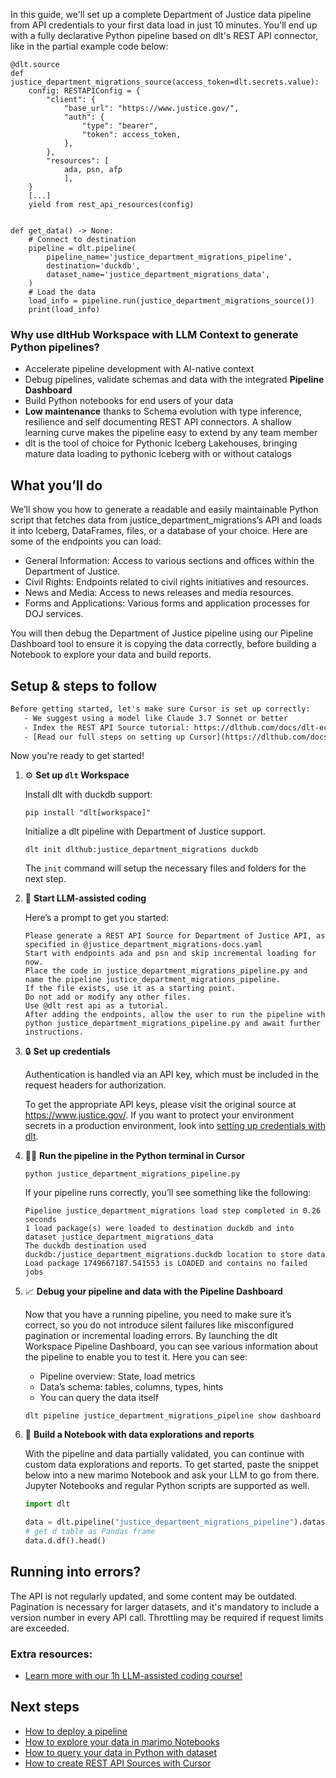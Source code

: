 In this guide, we'll set up a complete Department of Justice data pipeline from API credentials to your first data load in just 10 minutes. You'll end up with a fully declarative Python pipeline based on dlt's REST API connector, like in the partial example code below:

```python-outcome
@dlt.source
def justice_department_migrations_source(access_token=dlt.secrets.value):
    config: RESTAPIConfig = {
        "client": {
            "base_url": "https://www.justice.gov/",
            "auth": {
                "type": "bearer",
                "token": access_token,
            },
        },
        "resources": [
            ada, psn, afp
            ],
    }
    [...]
    yield from rest_api_resources(config)


def get_data() -> None:
    # Connect to destination
    pipeline = dlt.pipeline(
        pipeline_name='justice_department_migrations_pipeline',
        destination='duckdb',
        dataset_name='justice_department_migrations_data', 
    )
    # Load the data
    load_info = pipeline.run(justice_department_migrations_source())
    print(load_info) 
```

### Why use dltHub Workspace with LLM Context to generate Python pipelines?

- Accelerate pipeline development with AI-native context
- Debug pipelines, validate schemas and data with the integrated **Pipeline Dashboard**
- Build Python notebooks for end users of your data
- **Low maintenance** thanks to Schema evolution with type inference, resilience and self documenting REST API connectors. A shallow learning curve makes the pipeline easy to extend by any team member
- dlt is the tool of choice for Pythonic Iceberg Lakehouses, bringing mature data loading to pythonic Iceberg with or without catalogs

## What you’ll do

We’ll show you how to generate a readable and easily maintainable Python script that fetches data from justice_department_migrations’s API and loads it into Iceberg, DataFrames, files, or a database of your choice. Here are some of the endpoints you can load:

- General Information: Access to various sections and offices within the Department of Justice.
- Civil Rights: Endpoints related to civil rights initiatives and resources.
- News and Media: Access to news releases and media resources.
- Forms and Applications: Various forms and application processes for DOJ services.

You will then debug the Department of Justice pipeline using our Pipeline Dashboard tool to ensure it is copying the data correctly, before building a Notebook to explore your data and build reports.

## Setup & steps to follow

```default
Before getting started, let's make sure Cursor is set up correctly:
   - We suggest using a model like Claude 3.7 Sonnet or better
   - Index the REST API Source tutorial: https://dlthub.com/docs/dlt-ecosystem/verified-sources/rest_api/ and add it to context as **@dlt rest api**
   - [Read our full steps on setting up Cursor](https://dlthub.com/docs/dlt-ecosystem/llm-tooling/cursor-restapi#23-configuring-cursor-with-documentation)
```

Now you're ready to get started!

1. ⚙️ **Set up `dlt` Workspace**
    
    Install dlt with duckdb support:
    ```shell
    pip install "dlt[workspace]"
    ```

    Initialize a dlt pipeline with Department of Justice support.
    ```shell
    dlt init dlthub:justice_department_migrations duckdb
    ```

    The `init` command will setup the necessary files and folders for the next step.
    
2. 🤠 **Start LLM-assisted coding**
    
    Here’s a prompt to get you started:
    
    ```prompt
    Please generate a REST API Source for Department of Justice API, as specified in @justice_department_migrations-docs.yaml 
    Start with endpoints ada and psn and skip incremental loading for now. 
    Place the code in justice_department_migrations_pipeline.py and name the pipeline justice_department_migrations_pipeline. 
    If the file exists, use it as a starting point. 
    Do not add or modify any other files. 
    Use @dlt rest api as a tutorial. 
    After adding the endpoints, allow the user to run the pipeline with python justice_department_migrations_pipeline.py and await further instructions.
    ```

    
3. 🔒 **Set up credentials** 
    
    Authentication is handled via an API key, which must be included in the request headers for authorization.
    
    To get the appropriate API keys, please visit the original source at https://www.justice.gov/.
    If you want to protect your environment secrets in a production environment, look into [setting up credentials with dlt](https://dlthub.com/docs/walkthroughs/add_credentials).
    
4. 🏃‍♀️ **Run the pipeline in the Python terminal in Cursor**
    
    ```shell
    python justice_department_migrations_pipeline.py
    ```
    
    If your pipeline runs correctly, you’ll see something like the following:
    
    ```shell
    Pipeline justice_department_migrations load step completed in 0.26 seconds
    1 load package(s) were loaded to destination duckdb and into dataset justice_department_migrations_data
    The duckdb destination used duckdb:/justice_department_migrations.duckdb location to store data
    Load package 1749667187.541553 is LOADED and contains no failed jobs
    ```
    
5. 📈 **Debug your pipeline and data with the Pipeline Dashboard**

    Now that you have a running pipeline, you need to make sure it’s correct, so you do not introduce silent failures like misconfigured pagination or incremental loading errors. By launching the dlt Workspace Pipeline Dashboard, you can see various information about the pipeline to enable you to test it. Here you can see:
    - Pipeline overview: State, load metrics
    - Data’s schema: tables, columns, types, hints
    - You can query the data itself
    
    ```shell
    dlt pipeline justice_department_migrations_pipeline show dashboard
    ```
    
6. 🐍 **Build a Notebook with data explorations and reports**

    With the pipeline and data partially validated, you can continue with custom data explorations and reports. To get started, paste the snippet below into a new marimo Notebook and ask your LLM to go from there. Jupyter Notebooks and regular Python scripts are supported as well.

    
    ```python
    import dlt

   data = dlt.pipeline("justice_department_migrations_pipeline").dataset()
   # get d table as Pandas frame
   data.d.df().head()
    ```

## Running into errors?

The API is not regularly updated, and some content may be outdated. Pagination is necessary for larger datasets, and it's mandatory to include a version number in every API call. Throttling may be required if request limits are exceeded.

### Extra resources:

- [Learn more with our 1h LLM-assisted coding course!](https://www.youtube.com/watch?v=GGid70rnJuM)

## Next steps

- [How to deploy a pipeline](https://dlthub.com/docs/walkthroughs/deploy-a-pipeline)
- [How to explore your data in marimo Notebooks](https://dlthub.com/docs/general-usage/dataset-access/marimo)
- [How to query your data in Python with dataset](https://dlthub.com/docs/general-usage/dataset-access/dataset)
- [How to create REST API Sources with Cursor](https://dlthub.com/docs/dlt-ecosystem/llm-tooling/cursor-restapi)
